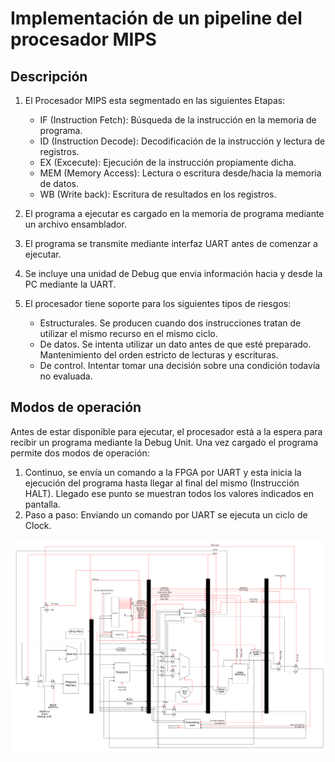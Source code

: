 # Implementación de un pipeline del procesador MIPS
## Descripción
1. El Procesador MIPS esta segmentado en las siguientes Etapas:
	- IF (Instruction Fetch): Búsqueda de la instrucción en la memoria de programa.
	- ID (Instruction Decode): Decodificación de la instrucción y lectura de registros.
	- EX (Excecute): Ejecución de la instrucción propiamente dicha.
	- MEM (Memory Access): Lectura o escritura desde/hacia la memoria de datos.
	- WB (Write back): Escritura de resultados en los registros.
2. El programa a ejecutar es cargado en la memoria de programa mediante un
archivo ensamblador.
3. El programa se transmite mediante interfaz UART antes de comenzar a
ejecutar.
4. Se incluye una unidad de Debug que envia información hacia y desde la
PC mediante la UART.

5. El procesador tiene soporte para los siguientes tipos de riesgos:
  	- Estructurales. Se producen cuando dos instrucciones tratan de utilizar el mismo recurso en el mismo ciclo.
  	- De datos. Se intenta utilizar un dato antes de que esté preparado. Mantenimiento del
orden estricto de lecturas y escrituras.
  	- De control. Intentar tomar una decisión sobre una condición todavía no evaluada.

## Modos de operación
Antes de estar disponible para ejecutar, el procesador está a la espera para recibir un programa mediante la Debug Unit. Una vez cargado el programa permite dos modos de operación:
1. Continuo, se envía un comando a la FPGA por UART y esta inicia la ejecución del programa hasta llegar al final del mismo (Instrucción HALT). Llegado ese punto se muestran todos los valores indicados en pantalla.
2. Paso a paso: Enviando un comando por UART se ejecuta un ciclo de Clock.

![](https://github.com/CesarMorichetti/TP-Arquitectura/blob/master/image/pipeline.png)
